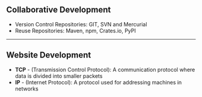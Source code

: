 ## Collaborative Development
- Version Control Repositories: GIT, SVN and Mercurial
- Reuse Repositories: Maven, npm, Crates.io, PyPI

---

## Website Development
- **TCP** - (Transmission Control Protocol): A communication protocol where data is divided into smaller packets
- **IP** - (Internet Protocol): A protocol used for addressing machines in networks